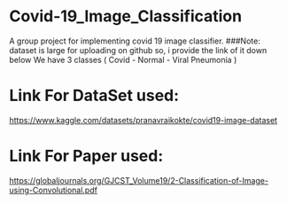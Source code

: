 # Covid-19_Image_Classification
A group project for implementing covid 19 image classifier.
###Note: dataset is large for uploading on github so, i provide the link of it down below
We have 3 classes ( Covid - Normal - Viral Pneumonia )
# Link For DataSet used:
https://www.kaggle.com/datasets/pranavraikokte/covid19-image-dataset


# Link For Paper used:
https://globaljournals.org/GJCST_Volume19/2-Classification-of-Image-using-Convolutional.pdf
